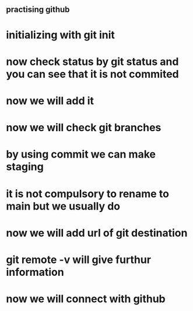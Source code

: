 ## practising github
# initializing with git init
# now check status by git status and you can see that it is not commited
# now we will add it
# now we will check git branches
# by using commit we can make staging
# it is not compulsory to rename to main but we usually do
# now we will add url of git destination
# git remote -v will give furthur information
# now we will connect with github
